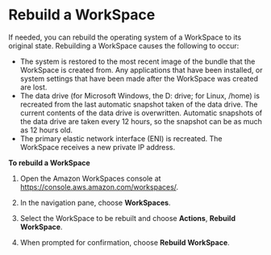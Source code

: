 # Rebuild a WorkSpace<a name="rebuild-workspace"></a>

If needed, you can rebuild the operating system of a WorkSpace to its original state\. Rebuilding a WorkSpace causes the following to occur:
+ The system is restored to the most recent image of the bundle that the WorkSpace is created from\. Any applications that have been installed, or system settings that have been made after the WorkSpace was created are lost\.
+ The data drive \(for Microsoft Windows, the D: drive; for Linux, /home\) is recreated from the last automatic snapshot taken of the data drive\. The current contents of the data drive is overwritten\. Automatic snapshots of the data drive are taken every 12 hours, so the snapshot can be as much as 12 hours old\.
+ The primary elastic network interface \(ENI\) is recreated\. The WorkSpace receives a new private IP address\.

**To rebuild a WorkSpace**

1. Open the Amazon WorkSpaces console at [https://console\.aws\.amazon\.com/workspaces/](https://console.aws.amazon.com/workspaces/)\.

1. In the navigation pane, choose **WorkSpaces**\.

1. Select the WorkSpace to be rebuilt and choose **Actions**, **Rebuild WorkSpace**\.

1. When prompted for confirmation, choose **Rebuild WorkSpace**\.